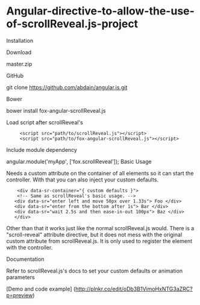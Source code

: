 # Angular-directive-to-allow-the-use-of-scrollReveal.js-project

Installation

Download

master.zip

GitHub

git clone https://github.com/abdain/angular.js.git

Bower

bower install fox-angular-scrollReveal.js

Load script after scrollReveal's

  
         <script src="path/to/scrollReveal.js"></script>
         <script src="path/to/fox-angular-scrollReveal.js"></script>
  
  
Include module dependency

  angular.module('myApp', ['fox.scrollReveal']);
Basic Usage

Needs a custom attribute on the container of all elements so it can start the controller. With that you can also inject your custom defaults.

        <div data-sr-container="{ custom defaults }">
        <!-- Same as scrollReveal's basic usage. -->
       <div data-sr="enter left and move 50px over 1.33s"> Foo </div>
       <div data-sr="enter from the bottom after 1s"> Bar </div>
       <div data-sr="wait 2.5s and then ease-in-out 100px"> Baz </div>
       </div>

 
Other than that it works just like the normal scrollReveal.js would. There is a "scroll-reveal" attribute directive, but it does not mess with the original custom attribute from scrollReveal.js. It is only used to register the element with the controller.

Documentation

Refer to scrollReveal.js's docs to set your custom defaults or animation parameters


[Demo and code example] (http://plnkr.co/edit/oDb3B1VimoHxNTG3aZRC?p=preview)
